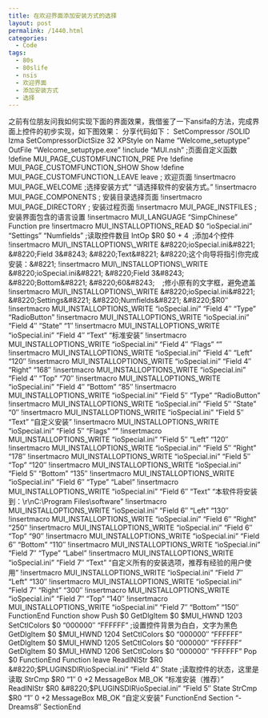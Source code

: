 ```yaml
---
title: 在欢迎界面添加安装方式的选择
layout: post
permalink: /1440.html
categories:
  - Code
tags:
  - 80s
  - 80slife
  - nsis
  - 欢迎界面
  - 添加安装方式
  - 选择
---
```

 之前有位朋友问我如何实现下面的界面效果，我借鉴了一下ansifa的方法，完成界面上控件的初步实现，如下图效果： 分享代码如下： SetCompressor /SOLID lzma SetCompressorDictSize 32 XPStyle on Name &#8220;Welcome\_setuptype&#8221; OutFile &#8220;Welcome\_setuptype.exe&#8221; !include &#8220;MUI.nsh&#8221; ;页面自定义函数 !define MUI\_PAGE\_CUSTOMFUNCTION\_PRE Pre !define MUI\_PAGE\_CUSTOMFUNCTION\_SHOW Show !define MUI\_PAGE\_CUSTOMFUNCTION\_LEAVE leave ; 欢迎页面 !insertmacro MUI\_PAGE\_WELCOME ;选择安装方式&#8221; &#8220;请选择软件的安装方式。&#8221; !insertmacro MUI\_PAGE\_COMPONENTS ; 安装目录选择页面 !insertmacro MUI\_PAGE\_DIRECTORY ; 安装过程页面 !insertmacro MUI\_PAGE\_INSTFILES ; 安装界面包含的语言设置 !insertmacro MUI\_LANGUAGE &#8220;SimpChinese&#8221; Function pre !insertmacro MUI\_INSTALLOPTIONS\_READ $0 &#8220;ioSpecial.ini&#8221; &#8220;Settings&#8221; &#8220;Numfields&#8221; ;读取控件数目 IntOp $R0 $0 + 4  ;添加4个控件 !insertmacro MUI\_INSTALLOPTIONS\_WRITE &#8220;ioSpecial.ini&#8221; &#8220;Field 3&#8243; &#8220;Text&#8221; &#8220;这个向导将指引你完成安装：&#8221; !insertmacro MUI\_INSTALLOPTIONS\_WRITE &#8220;ioSpecial.ini&#8221; &#8220;Field 3&#8243; &#8220;Bottom&#8221; &#8220;60&#8243;    ;修小原有的文字框，避免遮盖 !insertmacro MUI\_INSTALLOPTIONS\_WRITE &#8220;ioSpecial.ini&#8221; &#8220;Settings&#8221; &#8220;Numfields&#8221; &#8220;$R0&#8243; !insertmacro MUI\_INSTALLOPTIONS\_WRITE &#8220;ioSpecial.ini&#8221; &#8220;Field 4&#8243; &#8220;Type&#8221; &#8220;RadioButton&#8221; !insertmacro MUI\_INSTALLOPTIONS\_WRITE &#8220;ioSpecial.ini&#8221; &#8220;Field 4&#8243; &#8220;State&#8221; &#8220;1&#8243; !insertmacro MUI\_INSTALLOPTIONS\_WRITE &#8220;ioSpecial.ini&#8221; &#8220;Field 4&#8243; &#8220;Text&#8221; &#8220;标准安装&#8221; !insertmacro MUI\_INSTALLOPTIONS\_WRITE &#8220;ioSpecial.ini&#8221; &#8220;Field 4&#8243; &#8220;Flags&#8221; &#8220;&#8221; !insertmacro MUI\_INSTALLOPTIONS\_WRITE &#8220;ioSpecial.ini&#8221; &#8220;Field 4&#8243; &#8220;Left&#8221; &#8220;120&#8243; !insertmacro MUI\_INSTALLOPTIONS\_WRITE &#8220;ioSpecial.ini&#8221; &#8220;Field 4&#8243; &#8220;Right&#8221; &#8220;168&#8243; !insertmacro MUI\_INSTALLOPTIONS\_WRITE &#8220;ioSpecial.ini&#8221; &#8220;Field 4&#8243; &#8220;Top&#8221; &#8220;70&#8243; !insertmacro MUI\_INSTALLOPTIONS\_WRITE &#8220;ioSpecial.ini&#8221; &#8220;Field 4&#8243; &#8220;Bottom&#8221; &#8220;85&#8243; !insertmacro MUI\_INSTALLOPTIONS\_WRITE &#8220;ioSpecial.ini&#8221; &#8220;Field 5&#8243; &#8220;Type&#8221; &#8220;RadioButton&#8221; !insertmacro MUI\_INSTALLOPTIONS\_WRITE &#8220;ioSpecial.ini&#8221; &#8220;Field 5&#8243; &#8220;State&#8221; &#8220;0&#8243; !insertmacro MUI\_INSTALLOPTIONS\_WRITE &#8220;ioSpecial.ini&#8221; &#8220;Field 5&#8243; &#8220;Text&#8221; &#8220;自定义安装&#8221; !insertmacro MUI\_INSTALLOPTIONS\_WRITE &#8220;ioSpecial.ini&#8221; &#8220;Field 5&#8243; &#8220;Flags&#8221; &#8220;&#8221; !insertmacro MUI\_INSTALLOPTIONS\_WRITE &#8220;ioSpecial.ini&#8221; &#8220;Field 5&#8243; &#8220;Left&#8221; &#8220;120&#8243; !insertmacro MUI\_INSTALLOPTIONS\_WRITE &#8220;ioSpecial.ini&#8221; &#8220;Field 5&#8243; &#8220;Right&#8221; &#8220;178&#8243; !insertmacro MUI\_INSTALLOPTIONS\_WRITE &#8220;ioSpecial.ini&#8221; &#8220;Field 5&#8243; &#8220;Top&#8221; &#8220;120&#8243; !insertmacro MUI\_INSTALLOPTIONS\_WRITE &#8220;ioSpecial.ini&#8221; &#8220;Field 5&#8243; &#8220;Bottom&#8221; &#8220;135&#8243; !insertmacro MUI\_INSTALLOPTIONS\_WRITE &#8220;ioSpecial.ini&#8221; &#8220;Field 6&#8243; &#8220;Type&#8221; &#8220;Label&#8221; !insertmacro MUI\_INSTALLOPTIONS\_WRITE &#8220;ioSpecial.ini&#8221; &#8220;Field 6&#8243; &#8220;Text&#8221; &#8220;本软件将安装到：\r\nC:\\Program Files\\software&#8221; !insertmacro MUI\_INSTALLOPTIONS\_WRITE &#8220;ioSpecial.ini&#8221; &#8220;Field 6&#8243; &#8220;Left&#8221; &#8220;130&#8243; !insertmacro MUI\_INSTALLOPTIONS\_WRITE &#8220;ioSpecial.ini&#8221; &#8220;Field 6&#8243; &#8220;Right&#8221; &#8220;250&#8243; !insertmacro MUI\_INSTALLOPTIONS\_WRITE &#8220;ioSpecial.ini&#8221; &#8220;Field 6&#8243; &#8220;Top&#8221; &#8220;90&#8243; !insertmacro MUI\_INSTALLOPTIONS\_WRITE &#8220;ioSpecial.ini&#8221; &#8220;Field 6&#8243; &#8220;Bottom&#8221; &#8220;110&#8243; !insertmacro MUI\_INSTALLOPTIONS\_WRITE &#8220;ioSpecial.ini&#8221; &#8220;Field 7&#8243; &#8220;Type&#8221; &#8220;Label&#8221; !insertmacro MUI\_INSTALLOPTIONS\_WRITE &#8220;ioSpecial.ini&#8221; &#8220;Field 7&#8243; &#8220;Text&#8221; &#8220;自定义所有的安装选项，推荐有经验的用户使用&#8221; !insertmacro MUI\_INSTALLOPTIONS\_WRITE &#8220;ioSpecial.ini&#8221; &#8220;Field 7&#8243; &#8220;Left&#8221; &#8220;130&#8243; !insertmacro MUI\_INSTALLOPTIONS\_WRITE &#8220;ioSpecial.ini&#8221; &#8220;Field 7&#8243; &#8220;Right&#8221; &#8220;300&#8243; !insertmacro MUI\_INSTALLOPTIONS\_WRITE &#8220;ioSpecial.ini&#8221; &#8220;Field 7&#8243; &#8220;Top&#8221; &#8220;140&#8243; !insertmacro MUI\_INSTALLOPTIONS\_WRITE &#8220;ioSpecial.ini&#8221; &#8220;Field 7&#8243; &#8220;Bottom&#8221; &#8220;150&#8243; FunctionEnd Function show Push $0 GetDlgItem $0 $MUI\_HWND 1203 SetCtlColors $0 &#8220;000000&#8243; &#8220;FFFFFF&#8221; ;设置控件背景为白白，文字为黑色 GetDlgItem $0 $MUI\_HWND 1204 SetCtlColors $0 &#8220;000000&#8243; &#8220;FFFFFF&#8221; GetDlgItem $0 $MUI\_HWND 1205 SetCtlColors $0 &#8220;000000&#8243; &#8220;FFFFFF&#8221; GetDlgItem $0 $MUI\_HWND 1206 SetCtlColors $0 &#8220;000000&#8243; &#8220;FFFFFF&#8221; Pop $0 FunctionEnd Function leave ReadINIStr $R0 &#8220;$PLUGINSDIR\ioSpecial.ini&#8221; &#8220;Field 4&#8243; State ;读取控件的状态，这里是读取 StrCmp $R0 &#8220;1&#8243; 0 +2 MessageBox MB\_OK &#8220;标准安装（推荐）&#8221; ReadINIStr $R0 &#8220;$PLUGINSDIR\ioSpecial.ini&#8221; &#8220;Field 5&#8243; State StrCmp $R0 &#8220;1&#8243; 0 +2 MessageBox MB\_OK &#8220;自定义安装&#8221; FunctionEnd Section &#8220;-Dreams8&#8243; SectionEnd